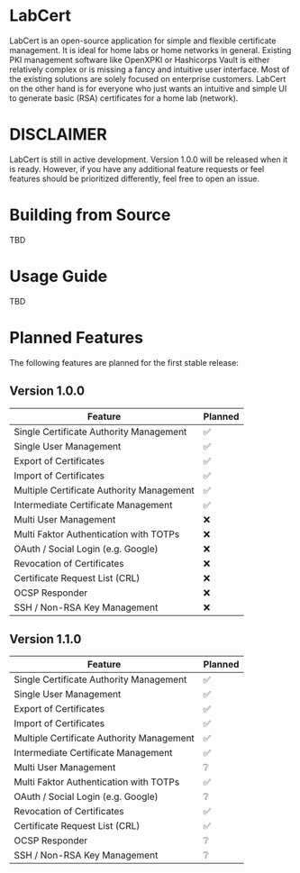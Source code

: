 # LabCert
LabCert is an open-source application for simple and flexible certificate management. It is ideal for home labs or home networks in general. Existing PKI management software like OpenXPKI or Hashicorps Vault is either relatively complex or is missing a fancy and intuitive user interface. Most of the existing solutions are solely focused on enterprise customers. LabCert on the other hand is for everyone who just wants an intuitive and simple UI to generate basic (RSA) certificates for a home lab (network).

# DISCLAIMER
LabCert is still in active development. Version 1.0.0 will be released when it is ready. However, if you have any additional feature requests or feel features should be prioritized differently, feel free to open an issue.

# Building from Source
TBD

# Usage Guide
TBD

# Planned Features
The following features are planned for the first stable release:

## Version 1.0.0

| Feature                                   | Planned            |
| ----------------------------------------- | ------------------ |
| Single Certificate Authority Management   | :white_check_mark: |
| Single User Management                    | :white_check_mark: |
| Export of Certificates                    | :white_check_mark: |
| Import of Certificates                    | :white_check_mark: |
| Multiple Certificate Authority Management | :white_check_mark: |
| Intermediate Certificate Management       | :white_check_mark: |
| Multi User Management                     | :x:                |
| Multi Faktor Authentication with TOTPs    | :x:                |
| OAuth / Social Login (e.g. Google)        | :x:                |
| Revocation of Certificates                | :x:                |
| Certificate Request List (CRL)            | :x:                |
| OCSP Responder                            | :x:                |
| SSH / Non-RSA Key Management              | :x:                |

## Version 1.1.0

| Feature                                   | Planned            |
| ----------------------------------------- | ------------------ |
| Single Certificate Authority Management   | :white_check_mark: |
| Single User Management                    | :white_check_mark: |
| Export of Certificates                    | :white_check_mark: |
| Import of Certificates                    | :white_check_mark: |
| Multiple Certificate Authority Management | :white_check_mark: |
| Intermediate Certificate Management       | :white_check_mark: |
| Multi User Management                     | :grey_question:    |
| Multi Faktor Authentication with TOTPs    | :white_check_mark: |
| OAuth / Social Login (e.g. Google)        | :grey_question:    |
| Revocation of Certificates                | :white_check_mark: |
| Certificate Request List (CRL)            | :white_check_mark: |
| OCSP Responder                            | :grey_question:    |
| SSH / Non-RSA Key Management              | :grey_question:    |
